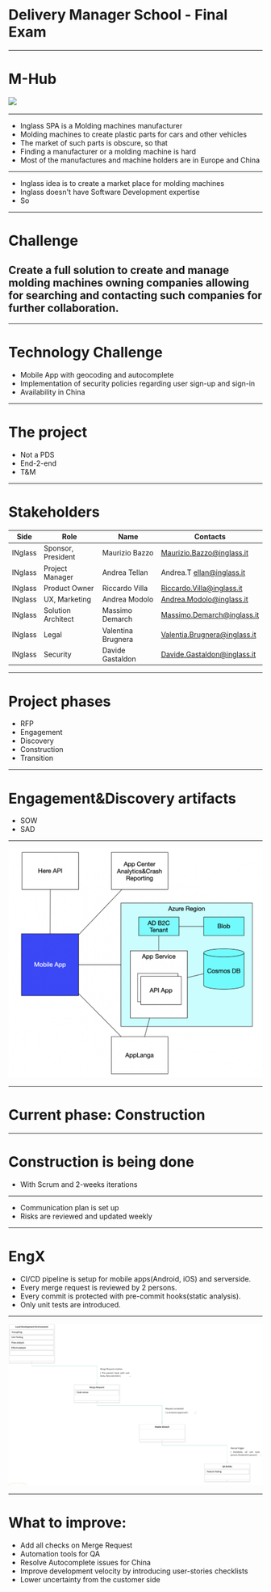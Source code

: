 # Delivery Manager School - Final Exam

---

# M-Hub

![](https://www.inglass.it/media/294/w-1920/h-857/HOME_INGLASS_DEF.jpg)

---

* Inglass SPA is a Molding machines manufacturer
* Molding machines to create plastic parts for cars and other vehicles
* The market of such parts is obscure, so that
* Finding a manufacturer or a molding machine is hard
* Most of the manufactures and machine holders are in Europe and China

---

* Inglass idea is to create a market place for molding machines
* Inglass doesn't have Software Development expertise
* So

---

# Challenge
## Create a full solution to create and manage molding machines owning companies allowing for searching and contacting such companies for further collaboration. 

---

# Technology Challenge

* Mobile App with geocoding and autocomplete
* Implementation of security policies regarding user sign-up and sign-in
* Availability in China

---

# The project

* Not a PDS
* End-2-end
* T&M

---

# Stakeholders


| Side	| Role	| Name	| Contacts | 
| --- | --- | --- | --- |
| INglass | Sponsor, President | Maurizio Bazzo | Maurizio.Bazzo@inglass.it | 
| INglass | Project Manager | Andrea Tellan | Andrea.T ellan@inglass.it | 
| INglass | Product Owner |	Riccardo Villa |	Riccardo.Villa@inglass.it |
| INglass | UX, Marketing | Andrea Modolo | Andrea.Modolo@inglass.it |
| INglass | Solution Architect | Massimo Demarch | Massimo.Demarch@inglass.it |
| INglass | Legal | Valentina Brugnera | Valentia.Brugnera@inglass.it |
| INglass | Security | Davide Gastaldon | Davide.Gastaldon@inglass.it |

---

# Project phases

* RFP
* Engagement
* Discovery
* Construction
* Transition

---

# Engagement&Discovery artifacts

* SOW
* SAD

---

![fit](sa.png)

---

# Current phase: Construction

---

# Construction is being done

* With Scrum and 2-weeks iterations

---

* Communication plan is set up
* Risks are reviewed and updated weekly

---

# EngX

* CI/CD pipeline is setup for mobile apps(Android, iOS) and serverside.
* Every merge request is reviewed by 2 persons.
* Every commit is protected with pre-commit hooks(static analysis).
* Only unit tests are introduced.

---

![fit](feedback.png)

---

# What to improve:

* Add all checks on Merge Request 
* Automation tools for QA
* Resolve Autocomplete issues for China
* Improve development velocity by introducing user-stories checklists   
* Lower uncertainty from the customer side



